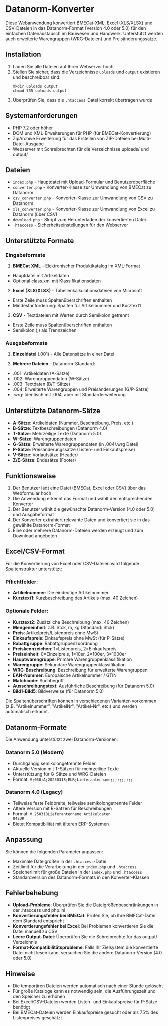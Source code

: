 # Datanorm-Konverter

Diese Webanwendung konvertiert BMECat-XML, Excel (XLS/XLSX) und CSV-Dateien in das Datanorm-Format (Version 4.0 oder 5.0) für den einfachen Datenaustausch im Bauwesen und Handwerk. Unterstützt werden auch erweiterte Warengruppen (WRG-Dateien) und Preisänderungssätze.

## Installation

1. Laden Sie alle Dateien auf Ihren Webserver hoch
2. Stellen Sie sicher, dass die Verzeichnisse `uploads` und `output` existieren und beschreibbar sind:
   ```
   mkdir uploads output
   chmod 755 uploads output
   ```
3. Überprüfen Sie, dass die `.htaccess`-Datei korrekt übertragen wurde

## Systemanforderungen

- PHP 7.2 oder höher
- DOM und XML-Erweiterungen für PHP (für BMECat-Konvertierung)
- ZipArchive Erweiterung für das Erstellen von ZIP-Dateien bei Multi-Datei-Ausgabe
- Webserver mit Schreibrechten für die Verzeichnisse uploads/ und output/

## Dateien

- `index.php` - Hauptdatei mit Upload-Formular und Benutzeroberfläche
- `converter.php` - Konverter-Klasse zur Umwandlung von BMECat zu Datanorm
- `csv_converter.php` - Konverter-Klasse zur Umwandlung von CSV zu Datanorm
- `xls_converter.php` - Konverter-Klasse zur Umwandlung von Excel zu Datanorm (über CSV)
- `download.php` - Skript zum Herunterladen der konvertierten Datei
- `.htaccess` - Sicherheitseinstellungen für den Webserver

## Unterstützte Formate

### Eingabeformate

1. **BMECat XML** - Elektronischer Produktkatalog im XML-Format
- Hauptdatei mit Artikeldaten
- Optional class.xml mit Klassifikationsdaten

2. **Excel (XLS/XLSX)** - Tabellenkalkulationsdateien von Microsoft
- Erste Zeile muss Spaltenüberschriften enthalten
- Mindestanforderung: Spalten für Artikelnummer und Kurztext1

3. **CSV** - Textdateien mit Werten durch Semikolon getrennt
- Erste Zeile muss Spaltenüberschriften enthalten
- Semikolon (;) als Trennzeichen

### Ausgabeformate

1. **Einzeldatei** (.001) - Alle Datensätze in einer Datei

2. **Mehrere Dateien** - Datanorm-Standard:
- .001: Artikeldaten (A-Sätze)
- .002: Warengruppendaten (W-Sätze)
- .003: Textdaten (B/T-Sätze)
- .004: Erweiterte Warengruppen und Preisänderungen (G/P-Sätze)
- .wrg: Identisch mit .004, aber mit Standarderweiterung

## Unterstützte Datanorm-Sätze

- **A-Sätze**: Artikeldaten (Nummer, Beschreibung, Preis, etc.)
- **B-Sätze**: Textbeschreibungen (Datanorm 4.0)
- **T-Sätze**: Mehrzeilige Texte (Datanorm 5.0)
- **W-Sätze**: Warengruppendaten
- **G-Sätze**: Erweiterte Warengruppendaten (in .004/.wrg Datei)
- **P-Sätze**: Preisänderungssätze (Listen- und Einkaufspreise)
- **V-Sätze**: Vorlaufsätze (Header)
- **Z/E-Sätze**: Endesätze (Footer)

## Funktionsweise

1. Der Benutzer lädt eine Datei (BMECat, Excel oder CSV) über das Webformular hoch
2. Die Anwendung erkennt das Format und wählt den entsprechenden Konverter
3. Der Benutzer wählt die gewünschte Datanorm-Version (4.0 oder 5.0) und Ausgabeformat
4. Der Konverter extrahiert relevante Daten und konvertiert sie in das gewählte Datanorm-Format
5. Eine oder mehrere Datanorm-Dateien werden erzeugt und zum Download angeboten

## Excel/CSV-Format

Für die Konvertierung von Excel oder CSV-Dateien wird folgende Spaltenstruktur unterstützt:

### Pflichtfelder:
- **Artikelnummer**: Die eindeutige Artikelnummer 
- **Kurztext1**: Kurzbeschreibung des Artikels (max. 40 Zeichen)

### Optionale Felder:
- **Kurztext2**: Zusätzliche Beschreibung (max. 40 Zeichen)
- **Mengeneinheit**: z.B. Stck, m, kg (Standard: Stck)
- **Preis**: Artikelpreis/Listenpreis ohne MwSt
- **Einkaufspreis**: Einkaufspreis ohne MwSt (für P-Sätze)
- **Rabattgruppe**: Rabattgruppenzuordnung 
- **Preiskennzeichen**: 1=Listenpreis, 2=Einkaufspreis
- **Preiseinheit**: 0=Einzelpreis, 1=10er, 2=100er, 3=1000er
- **Hauptwarengruppe**: Primäre Warengruppenklassifikation
- **Warengruppe**: Sekundäre Warengruppenklassifikation
- **WRG-Beschreibung**: Beschreibung für erweiterte Warengruppen
- **EAN-Nummer**: Europäische Artikelnummer / GTIN
- **Matchcode**: Suchbegriff
- **Ausschreibungstext**: Ausführliche Beschreibung (für Datanorm 5.0)
- **Bild1-Bild5**: Bildverweise (für Datanorm 5.0)

Die Spaltenüberschriften können in verschiedenen Varianten vorkommen (z.B. "Artikelnummer", "ArtikelNr", "Artikel-Nr", etc.) und werden automatisch erkannt.

## Datanorm-Formate

Die Anwendung unterstützt zwei Datanorm-Versionen:

### Datanorm 5.0 (Modern)
- Durchgängig semikolongetrennte Felder
- Aktuelle Version mit T-Sätzen für mehrzeilige Texte
- Unterstützung für G-Sätze und WRG-Dateien
- Format: `V;050;A;20250318;EUR;Lieferantenname;;;;;;;;;;`

### Datanorm 4.0 (Legacy)
- Teilweise feste Feldbreite, teilweise semikolongetrennte Felder
- Ältere Version mit B-Sätzen für Beschreibungen
- Format: `V 250318Lieferantenname Artikeldaten                                                                                    04EUR`
- Bietet Kompatibilität mit älteren ERP-Systemen

## Anpassung

Sie können die folgenden Parameter anpassen:

- Maximale Dateigrößen in der `.htaccess`-Datei
- Zeitlimit für die Verarbeitung in der `index.php` und `.htaccess`
- Speicherlimit für große Dateien in der `index.php` und `.htaccess`
- Standardversion des Datanorm-Formats in den Konverter-Klassen

## Fehlerbehebung

- **Upload-Probleme**: Überprüfen Sie die Dateigrößenbeschränkungen in der .htaccess und php.ini
- **Konvertierungsfehler bei BMECat**: Prüfen Sie, ob Ihre BMECat-Datei dem Standard entspricht
- **Konvertierungsfehler bei Excel**: Bei Problemen konvertieren Sie die Datei manuell zu CSV
- **Leere Output-Datei**: Überprüfen Sie die Schreibrechte für das output/-Verzeichnis
- **Format-Kompatibilitätsprobleme**: Falls Ihr Zielsystem die konvertierte Datei nicht lesen kann, versuchen Sie die andere Datanorm-Version (4.0 oder 5.0)

## Hinweise

- Die temporären Dateien werden automatisch nach einer Stunde gelöscht
- Für große Kataloge kann es notwendig sein, die Ausführungszeit und den Speicher zu erhöhen
- Bei Excel/CSV-Dateien werden Listen- und Einkaufspreise für P-Sätze benötigt
- Bei BMECat-Dateien werden Einkaufspreise gesucht oder als 75% des Listenpreises geschätzt
